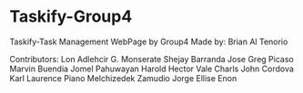 # Taskify-Group4
Taskify-Task Management WebPage by Group4
Made by: Brian Al Tenorio

Contributors:
Lon Adlehcir G. Monserate
Shejay Barranda
Jose Greg Picaso
Marvin Buendia
Jomel Pahuwayan
Harold Hector Vale
Charls John Cordova
Karl Laurence Piano
Melchizedek Zamudio
Jorge Ellise Enon
